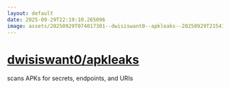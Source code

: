 ```yaml
---
layout: default
date: 2025-09-29T22:19:10.265096
image: assets/20250929T074017301--dwisiswant0--apkleaks--20250929T215417464--cropped.png
---
```


# [dwisiswant0/apkleaks](https://github.com/dwisiswant0/apkleaks)

scans APKs for secrets, endpoints, and URIs
